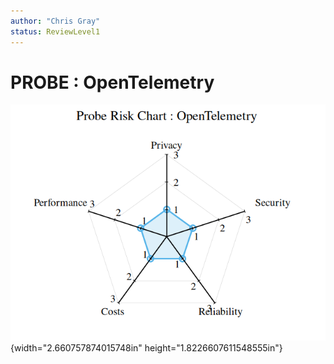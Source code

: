 ```yaml
---
author: "Chris Gray"
status: ReviewLevel1
---
```


# PROBE : OpenTelemetry

![image](../orig_media/Risk.OpenTelemetry.png){width="2.660757874015748in"
height="1.8226607611548555in"}
